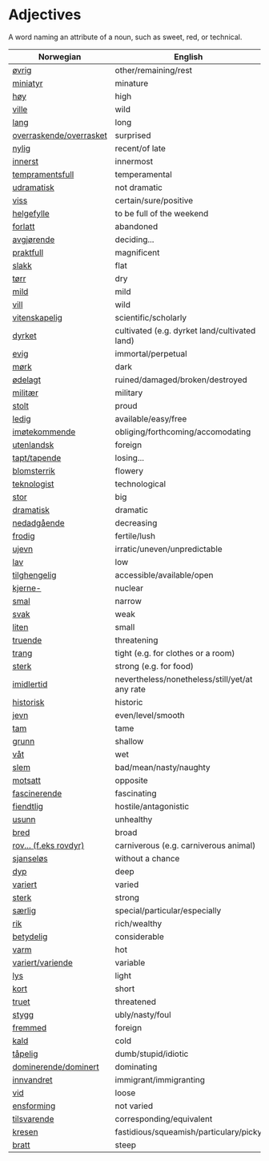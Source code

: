 # Adjectives

A word naming an attribute of a noun, such as sweet, red, or technical.

| Norwegian | English |
| --- | --- |
| [øvrig](https://www.ordnett.no/search?language=no&phrase=øvrig) | other/remaining/rest |
| [miniatyr](https://www.ordnett.no/search?language=no&phrase=miniatyr) | minature |
| [høy](https://www.ordnett.no/search?language=no&phrase=høy) | high |
| [ville](https://www.ordnett.no/search?language=no&phrase=ville) | wild |
| [lang](https://www.ordnett.no/search?language=no&phrase=lang) | long |
| [overraskende/overrasket](https://www.ordnett.no/search?language=no&phrase=overraskende/overrasket) | surprised |
| [nylig](https://www.ordnett.no/search?language=no&phrase=nylig) | recent/of late |
| [innerst](https://www.ordnett.no/search?language=no&phrase=innerst) | innermost |
| [tempramentsfull](https://www.ordnett.no/search?language=no&phrase=tempramentsfull) | temperamental |
| [udramatisk](https://www.ordnett.no/search?language=no&phrase=udramatisk) | not dramatic |
| [viss](https://www.ordnett.no/search?language=no&phrase=viss) | certain/sure/positive |
| [helgefylle](https://www.ordnett.no/search?language=no&phrase=helgefylle) | to be full of the weekend |
| [forlatt](https://www.ordnett.no/search?language=no&phrase=forlatt) | abandoned |
| [avgjørende](https://www.ordnett.no/search?language=no&phrase=avgjørende) | deciding... |
| [praktfull](https://www.ordnett.no/search?language=no&phrase=praktfull) | magnificent |
| [slakk](https://www.ordnett.no/search?language=no&phrase=slakk) | flat |
| [tørr](https://www.ordnett.no/search?language=no&phrase=tørr) | dry |
| [mild](https://www.ordnett.no/search?language=no&phrase=mild) | mild |
| [vill](https://www.ordnett.no/search?language=no&phrase=vill) | wild |
| [vitenskapelig](https://www.ordnett.no/search?language=no&phrase=vitenskapelig) | scientific/scholarly |
| [dyrket](https://www.ordnett.no/search?language=no&phrase=dyrket) | cultivated (e.g. dyrket land/cultivated land) |
| [evig](https://www.ordnett.no/search?language=no&phrase=evig) | immortal/perpetual |
| [mørk](https://www.ordnett.no/search?language=no&phrase=mørk) | dark |
| [ødelagt](https://www.ordnett.no/search?language=no&phrase=ødelagt) | ruined/damaged/broken/destroyed |
| [militær](https://www.ordnett.no/search?language=no&phrase=militær) | military |
| [stolt](https://www.ordnett.no/search?language=no&phrase=stolt) | proud |
| [ledig](https://www.ordnett.no/search?language=no&phrase=ledig) | available/easy/free |
| [imøtekommende](https://www.ordnett.no/search?language=no&phrase=imøtekommende) | obliging/forthcoming/accomodating |
| [utenlandsk](https://www.ordnett.no/search?language=no&phrase=utenlandsk) | foreign |
| [tapt/tapende](https://www.ordnett.no/search?language=no&phrase=tapt/tapende) | losing... |
| [blomsterrik](https://www.ordnett.no/search?language=no&phrase=blomsterrik) | flowery |
| [teknologist](https://www.ordnett.no/search?language=no&phrase=teknologist) | technological |
| [stor](https://www.ordnett.no/search?language=no&phrase=stor) | big |
| [dramatisk](https://www.ordnett.no/search?language=no&phrase=dramatisk) | dramatic |
| [nedadgående](https://www.ordnett.no/search?language=no&phrase=nedadgående) | decreasing |
| [frodig](https://www.ordnett.no/search?language=no&phrase=frodig) | fertile/lush |
| [ujevn](https://www.ordnett.no/search?language=no&phrase=ujevn) | irratic/uneven/unpredictable |
| [lav](https://www.ordnett.no/search?language=no&phrase=lav) | low |
| [tilghengelig](https://www.ordnett.no/search?language=no&phrase=tilghengelig) | accessible/available/open |
| [kjerne-](https://www.ordnett.no/search?language=no&phrase=kjerne-) | nuclear |
| [smal](https://www.ordnett.no/search?language=no&phrase=smal) | narrow |
| [svak](https://www.ordnett.no/search?language=no&phrase=svak) | weak |
| [liten](https://www.ordnett.no/search?language=no&phrase=liten) | small |
| [truende](https://www.ordnett.no/search?language=no&phrase=truende) | threatening |
| [trang](https://www.ordnett.no/search?language=no&phrase=trang) | tight (e.g. for clothes or a room) |
| [sterk](https://www.ordnett.no/search?language=no&phrase=sterk) | strong (e.g. for food) |
| [imidlertid](https://www.ordnett.no/search?language=no&phrase=imidlertid) | nevertheless/nonetheless/still/yet/at any rate |
| [historisk](https://www.ordnett.no/search?language=no&phrase=historisk) | historic |
| [jevn](https://www.ordnett.no/search?language=no&phrase=jevn) | even/level/smooth |
| [tam](https://www.ordnett.no/search?language=no&phrase=tam) | tame |
| [grunn](https://www.ordnett.no/search?language=no&phrase=grunn) | shallow |
| [våt](https://www.ordnett.no/search?language=no&phrase=våt) | wet |
| [slem](https://www.ordnett.no/search?language=no&phrase=slem) | bad/mean/nasty/naughty |
| [motsatt](https://www.ordnett.no/search?language=no&phrase=motsatt) | opposite |
| [fascinerende](https://www.ordnett.no/search?language=no&phrase=fascinerende) | fascinating |
| [fiendtlig](https://www.ordnett.no/search?language=no&phrase=fiendtlig) | hostile/antagonistic |
| [usunn](https://www.ordnett.no/search?language=no&phrase=usunn) | unhealthy |
| [bred](https://www.ordnett.no/search?language=no&phrase=bred) | broad |
| [rov... (f.eks rovdyr)](https://www.ordnett.no/search?language=no&phrase=rov...%20(f.eks%20rovdyr)) | carniverous (e.g. carniverous animal) |
| [sjanseløs](https://www.ordnett.no/search?language=no&phrase=sjanseløs) | without a chance |
| [dyp](https://www.ordnett.no/search?language=no&phrase=dyp) | deep |
| [variert](https://www.ordnett.no/search?language=no&phrase=variert) | varied |
| [sterk](https://www.ordnett.no/search?language=no&phrase=sterk) | strong |
| [særlig](https://www.ordnett.no/search?language=no&phrase=særlig) | special/particular/especially |
| [rik](https://www.ordnett.no/search?language=no&phrase=rik) | rich/wealthy |
| [betydelig](https://www.ordnett.no/search?language=no&phrase=betydelig) | considerable |
| [varm](https://www.ordnett.no/search?language=no&phrase=varm) | hot |
| [variert/variende](https://www.ordnett.no/search?language=no&phrase=variert/variende) | variable |
| [lys](https://www.ordnett.no/search?language=no&phrase=lys) | light |
| [kort](https://www.ordnett.no/search?language=no&phrase=kort) | short |
| [truet](https://www.ordnett.no/search?language=no&phrase=truet) | threatened |
| [stygg](https://www.ordnett.no/search?language=no&phrase=stygg) | ubly/nasty/foul |
| [fremmed](https://www.ordnett.no/search?language=no&phrase=fremmed) | foreign |
| [kald](https://www.ordnett.no/search?language=no&phrase=kald) | cold |
| [tåpelig](https://www.ordnett.no/search?language=no&phrase=tåpelig) | dumb/stupid/idiotic |
| [dominerende/dominert](https://www.ordnett.no/search?language=no&phrase=dominerende/dominert) | dominating |
| [innvandret](https://www.ordnett.no/search?language=no&phrase=innvandret) | immigrant/immigranting |
| [vid](https://www.ordnett.no/search?language=no&phrase=vid) | loose |
| [ensforming](https://www.ordnett.no/search?language=no&phrase=ensforming) | not varied |
| [tilsvarende](https://www.ordnett.no/search?language=no&phrase=tilsvarende) | corresponding/equivalent |
| [kresen](https://www.ordnett.no/search?language=no&phrase=kresen) | fastidious/squeamish/particulary/picky |
| [bratt](https://www.ordnett.no/search?language=no&phrase=bratt) | steep |

